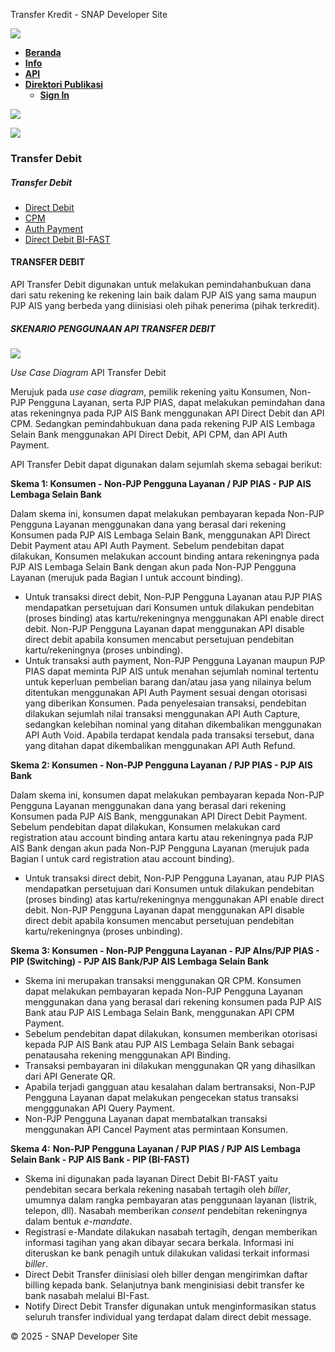 Transfer Kredit - SNAP Developer Site

[![](/img/icon/snap-header-white-100.png)](/)

- [**Beranda**](/)
- [**Info**](/info)
- [**API**](/api-services)
- [**Direktori Publikasi**](/direktori-publikasi)
  - [**Sign In**](/sign-in)

[![](/img/icon/bi-logo-full-100.png)](/)

![](/img/card/transfer-debit-100.png)

### Transfer Debit

##### Transfer Debit

- [Direct Debit](/api-services/transfer-debit/direct-debit)
- [CPM](/api-services/transfer-debit/cpm)
- [Auth Payment](/api-services/transfer-debit/auth-payment)
- [Direct Debit BI-FAST](/api-services/transfer-debit/direct-debit-bi-fast)

#### **TRANSFER DEBIT**

API Transfer Debit digunakan untuk melakukan pemindahanbukuan dana dari satu rekening ke rekening lain baik dalam PJP AIS yang sama maupun PJP AIS yang berbeda yang diinisiasi oleh pihak penerima (pihak terkredit).

##### **SKENARIO PENGGUNAAN API TRANSFER DEBIT**

![](/img/docs/5_1_use_case_diagram_api_transfer_debit.png)

_Use Case Diagram_ API Transfer Debit

Merujuk pada _use case diagram_, pemilik rekening yaitu Konsumen, Non-PJP Pengguna Layanan, serta PJP PIAS, dapat melakukan pemindahan dana atas rekeningnya pada PJP AIS Bank menggunakan API Direct Debit dan API CPM. Sedangkan pemindahbukuan dana pada rekening PJP AIS Lembaga Selain Bank menggunakan API Direct Debit, API CPM, dan API Auth Payment.

API Transfer Debit dapat digunakan dalam sejumlah skema sebagai berikut:

**Skema 1: Konsumen - Non-PJP Pengguna Layanan / PJP PIAS - PJP AIS Lembaga Selain Bank**

Dalam skema ini, konsumen dapat melakukan pembayaran kepada Non-PJP Pengguna Layanan menggunakan dana yang berasal dari rekening Konsumen pada PJP AIS Lembaga Selain Bank, menggunakan API Direct Debit Payment atau API Auth Payment. Sebelum pendebitan dapat dilakukan, Konsumen melakukan account binding antara rekeningnya pada PJP AIS Lembaga Selain Bank dengan akun pada Non-PJP Pengguna Layanan (merujuk pada Bagian I untuk account binding).

- Untuk transaksi direct debit, Non-PJP Pengguna Layanan atau PJP PIAS mendapatkan persetujuan dari Konsumen untuk dilakukan pendebitan (proses binding) atas kartu/rekeningnya menggunakan API enable direct debit. Non-PJP Pengguna Layanan dapat menggunakan API disable direct debit apabila konsumen mencabut persetujuan pendebitan kartu/rekeningnya (proses unbinding).
- Untuk transaksi auth payment, Non-PJP Pengguna Layanan maupun PJP PIAS dapat meminta PJP AIS untuk menahan sejumlah nominal tertentu untuk keperluan pembelian barang dan/atau jasa yang nilainya belum ditentukan menggunakan API Auth Payment sesuai dengan otorisasi yang diberikan Konsumen. Pada penyelesaian transaksi, pendebitan dilakukan sejumlah nilai transaksi menggunakan API Auth Capture, sedangkan kelebihan nominal yang ditahan dikembalikan menggunakan API Auth Void. Apabila terdapat kendala pada transaksi tersebut, dana yang ditahan dapat dikembalikan menggunakan API Auth Refund.

**Skema 2: Konsumen - Non-PJP Pengguna Layanan / PJP PIAS - PJP AIS Bank**

Dalam skema ini, konsumen dapat melakukan pembayaran kepada Non-PJP Pengguna Layanan menggunakan dana yang berasal dari rekening Konsumen pada PJP AIS Bank, menggunakan API Direct Debit Payment. Sebelum pendebitan dapat dilakukan, Konsumen melakukan card registration atau account binding antara kartu atau rekeningnya pada PJP AIS Bank dengan akun pada Non-PJP Pengguna Layanan (merujuk pada Bagian I untuk card registration atau account binding).

- Untuk transaksi direct debit, Non-PJP Pengguna Layanan, atau PJP PIAS mendapatkan persetujuan dari Konsumen untuk dilakukan pendebitan (proses binding) atas kartu/rekeningnya menggunakan API enable direct debit. Non-PJP Pengguna Layanan dapat menggunakan API disable direct debit apabila konsumen mencabut persetujuan pendebitan kartu/rekeningnya (proses unbinding).

**Skema 3: Konsumen - Non-PJP Pengguna Layanan - PJP AIns/PJP PIAS - PIP (Switching) - PJP AIS Bank/PJP AIS Lembaga Selain Bank**

- Skema ini merupakan transaksi menggunakan QR CPM. Konsumen dapat melakukan pembayaran kepada Non-PJP Pengguna Layanan menggunakan dana yang berasal dari rekening konsumen pada PJP AIS Bank atau PJP AIS Lembaga Selain Bank, menggunakan API CPM Payment.
- Sebelum pendebitan dapat dilakukan, konsumen memberikan otorisasi kepada PJP AIS Bank atau PJP AIS Lembaga Selain Bank sebagai penatausaha rekening menggunakan API Binding.
- Transaksi pembayaran ini dilakukan menggunakan QR yang dihasilkan dari API Generate QR.
- Apabila terjadi gangguan atau kesalahan dalam bertransaksi, Non-PJP Pengguna Layanan dapat melakukan pengecekan status transaksi mengggunakan API Query Payment.
- Non-PJP Pengguna Layanan dapat membatalkan transaksi menggunakan API Cancel Payment atas permintaan Konsumen.

**Skema 4:** **Non-PJP Pengguna Layanan / PJP PIAS / PJP AIS Lembaga Selain Bank - PJP AIS Bank - PIP (BI-FAST)**

- Skema ini digunakan pada layanan Direct Debit BI-FAST yaitu pendebitan secara berkala rekening nasabah tertagih oleh _biller_, umumnya dalam rangka pembayaran atas penggunaan layanan (listrik, telepon, dll). Nasabah memberikan _consent_ pendebitan rekeningnya dalam bentuk _e-mandate_.
- Registrasi e-Mandate dilakukan nasabah tertagih, dengan memberikan informasi tagihan yang akan dibayar secara berkala. Informasi ini diteruskan ke bank penagih untuk dilakukan validasi terkait informasi _biller_.
- Direct Debit Transfer diinisiasi oleh biller dengan mengirimkan daftar billing kepada bank. Selanjutnya bank menginisiasi debit transfer ke bank nasabah melalui BI-Fast.
- Notify Direct Debit Transfer digunakan untuk menginformasikan status seluruh transfer individual yang terdapat dalam direct debit message.

© 2025 - SNAP Developer Site